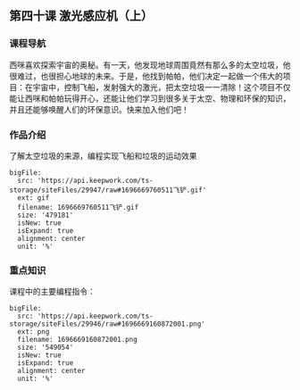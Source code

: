 ## 第四十课 激光感应机（上）
### 课程导航

西咪喜欢探索宇宙的奥秘。有一天，他发现地球周围竟然有那么多的太空垃圾，他很难过，也很担心地球的未来。于是，他找到帕帕，他们决定一起做一个伟大的项目：在宇宙中，控制飞船，发射强大的激光，把太空垃圾一一清除！这个项目不仅能让西咪和帕帕玩得开心，还能让他们学习到很多关于太空、物理和环保的知识，并且还能够唤醒人们的环保意识。快来加入他们吧！

### 作品介绍

了解太空垃圾的来源，编程实现飞船和垃圾的运动效果

 


 
```@BigFile
bigFile:
  src: 'https://api.keepwork.com/ts-storage/siteFiles/29947/raw#1696669760511飞铲.gif'
  ext: gif
  filename: 1696669760511飞铲.gif
  size: '479181'
  isNew: true
  isExpand: true
  alignment: center
  unit: '%'

```

 
 
 
### 重点知识
课程中的主要编程指令：
 
 
 
```@BigFile
bigFile:
  src: 'https://api.keepwork.com/ts-storage/siteFiles/29946/raw#1696669160872001.png'
  ext: png
  filename: 1696669160872001.png
  size: '549054'
  isNew: true
  isExpand: true
  alignment: center
  unit: '%'

```